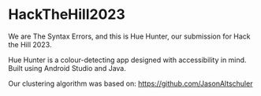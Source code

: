 # HackTheHill2023
We are The Syntax Errors, and this is Hue Hunter, our submission for Hack the Hill 2023.

Hue Hunter is a colour-detecting app designed with accessibility in mind. Built using Android Studio and Java.

Our clustering algorithm was based on: https://github.com/JasonAltschuler
